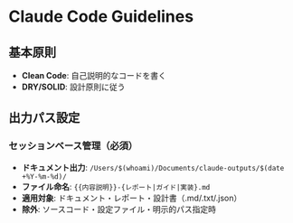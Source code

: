 # Claude Code Guidelines

## 基本原則
- **Clean Code**: 自己説明的なコードを書く
- **DRY/SOLID**: 設計原則に従う

## 出力パス設定
### セッションベース管理（必須）
- **ドキュメント出力**: `/Users/$(whoami)/Documents/claude-outputs/$(date +%Y-%m-%d)/`
- **ファイル命名**: `{{内容説明}}-{レポート|ガイド|実装}.md`
- **適用対象**: ドキュメント・レポート・設計書（.md/.txt/.json）
- **除外**: ソースコード・設定ファイル・明示的パス指定時